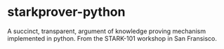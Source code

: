 # starkprover-python
A succinct, transparent, argument of knowledge proving mechanism implemented in python.
From the STARK-101 workshop in San Fransisco. 

